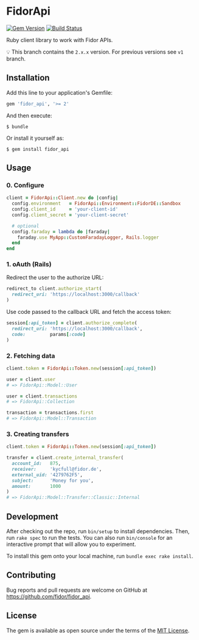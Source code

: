 # FidorApi

[![Gem Version](https://badge.fury.io/rb/fidor_api.svg)](https://badge.fury.io/rb/fidor_api)
[![Build Status](https://travis-ci.org/fidor/fidor_api.svg?branch=v2)](https://travis-ci.org/fidor/fidor_api)

Ruby client library to work with Fidor APIs.

💡 This branch contains the `2.x.x` version. For previous versions see `v1` branch.

## Installation

Add this line to your application's Gemfile:

```ruby
gem 'fidor_api', '>= 2'
```

And then execute:

    $ bundle

Or install it yourself as:

    $ gem install fidor_api

## Usage

### 0. Configure

```ruby
client = FidorApi::Client.new do |config|
  config.environment   = FidorApi::Environment::FidorDE::Sandbox
  config.client_id     = 'your-client-id'
  config.client_secret = 'your-client-secret'

  # optional
  config.faraday = lambda do |faraday|
    faraday.use MyApp::CustomFaradayLogger, Rails.logger
  end
end
```

### 1. oAuth (Rails)

Redirect the user to the authorize URL:

```ruby
redirect_to client.authorize_start(
  redirect_uri: 'https://localhost:3000/callback'
)
```

Use code passed to the callback URL and fetch the access token:

```ruby
session[:api_token] = client.authorize_complete(
  redirect_uri: 'https://localhost:3000/callback',
  code:         params[:code]
)
```

### 2. Fetching data

```ruby
client.token = FidorApi::Token.new(session[:api_token])

user = client.user
# => FidorApi::Model::User

user = client.transactions
# => FidorApi::Collection

transaction = transactions.first
# => FidorApi::Model::Transaction
```

### 3. Creating transfers

```ruby
client.token = FidorApi::Token.new(session[:api_token])

transfer = client.create_internal_transfer(
  account_id:   875,
  receiver:     'kycfull@fidor.de',
  external_uid: '4279762F5',
  subject:      'Money for you',
  amount:       1000
)
# => FidorApi::Model::Transfer::Classic::Internal
```

## Development

After checking out the repo, run `bin/setup` to install dependencies. Then, run `rake spec` to run the tests. You can also run `bin/console` for an interactive prompt that will allow you to experiment.

To install this gem onto your local machine, run `bundle exec rake install`.

## Contributing

Bug reports and pull requests are welcome on GitHub at https://github.com/fidor/fidor_api.

## License

The gem is available as open source under the terms of the [MIT License](http://opensource.org/licenses/MIT).
